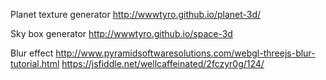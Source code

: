 Planet texture generator
http://wwwtyro.github.io/planet-3d/

Sky box generator
http://wwwtyro.github.io/space-3d

Blur effect
http://www.pyramidsoftwaresolutions.com/webgl-threejs-blur-tutorial.html
https://jsfiddle.net/wellcaffeinated/2fczyr0g/124/
